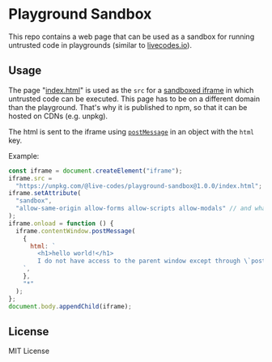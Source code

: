 # Playground Sandbox

This repo contains a web page that can be used as a sandbox for running untrusted code in playgrounds (similar to [livecodes.io](https://livecodes.io)).

## Usage

The page "[index.html](./index.html)" is used as the `src` for a [sandboxed iframe](https://web.dev/articles/sandboxed-iframes) in which untrusted code can be executed. This page has to be on a different domain than the playground. That's why it is published to npm, so that it can be hosted on CDNs (e.g. unpkg).

The html is sent to the iframe using [`postMessage`](https://developer.mozilla.org/en-US/docs/Web/API/Window/postMessage) in an object with the `html` key.

Example:

```js
const iframe = document.createElement("iframe");
iframe.src =
  "https://unpkg.com/@live-codes/playground-sandbox@1.0.0/index.html";
iframe.setAttribute(
  "sandbox",
  "allow-same-origin allow-forms allow-scripts allow-modals" // and whatever else you need
);
iframe.onload = function () {
  iframe.contentWindow.postMessage(
    {
      html: `
        <h1>hello world!</h1>
        I do not have access to the parent window except through \`postMessage\`.
    `,
    },
    "*"
  );
};
document.body.appendChild(iframe);
```

## License

MIT License
